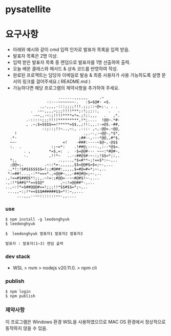 # pysatellite

# 요구사항
- 아래와 예시와 같이 cmd 입력 인자로 발표자 목록을 입력 받음.
- 발표자 목록은 2명 이상.
- 입력 받은 발표자 목록 중 랜덤으로 발표자를 1명 선출하여 출력.
- 오늘 배운 클래스와 메서드 & 상속 코드를 반영하여 작성.
- 완료된 프로젝트는 담당자 이메일로 발송 & 최종 사용자가 사용 가능하도록 설명 문서의 링크를 걸어주세요.( README.md )
- 가능하다면 해당 프로그램의 제약사항을 추가하여 주세요.
```
                       .......,,,,,,     .~       
                  -:---~~~~~~~-.   :$=$@#- =$.    
               .,-,,,,-:::;;;;!!!.;;;::~@=;-, . . 
           .  -~-,,,,~;;;!!!!***;:!;;;::,    .   .
            -~~,,-~:;!!!!****=*=.;!;:,,,   .   ,*.
         .-::::~;;;!!!!*********,!*;....  !@@~.*#-
         , .~;$=$$$$==!*****=$$,,;!!:,,.:-=@$.-##,
                -:;::;!!~..,~:, .-::- ,~,-@@=.~@@,
    !                             .,.--,-~@@-,*$*,
  .*-                           ;##--,---*@@,,#*$,
  ~~-                    =!    -###:----~$@~,-@$$ 
  :.  .             :;~=*:    .!##@;----.,:--*@$=.
        . ,        *=$,=:  .  -$=@@#--- ~~~:*#@#~,
        -.         ,!!*~   ..-:##@$#-~-:;!$$=*;:,.
  *;,                  ..,...,*$=#**~;!==$*:~-,.. 
  ;@@=;.         .~::*=-,,,,,,$$=@@#$=$=;~-,...   
 .,*!:!$#$$$$$$$=!;;#@##:,,,,,$=#@=#=*;~-,..      
 *:=##!...,-:**===*.,=@@#~,,,-##@#@=;~-,..        
.,!==#$##@$*!;;,.~!=:;#@@=--~~#@#$!~-,...         
.,:!*$##$**==$$@*       ,~:!=@@##*-,...           
..,~:!*=$##@@@#==!;;;!!*$$#$$=*;~,..              
 ...,,~:;!*==$$$######$$=*!:~,,...                
     ...,,,--~~:::::::~~-,,....
```

### use

```
$ npm install -g leedonghyuk
$ leedonghyuk

$  leedonghyuk 발표자1 발표자2 발표자3

발표자 : 발표자(1~3) 랜덤 출력

```


### dev stack
- WSL > nvm > nodejs v20.11.0. > npm cli

### publish
```
$ npm login
$ npm publish
```
### 제약사항
이 프로그램은 Windows 환경 WSL을 사용하였으므로 MAC OS 환경에서 정상적으로 동작하지 않을 수 있음.
